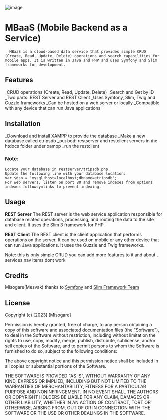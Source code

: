 ![image](https://user-images.githubusercontent.com/130363781/231080780-7a22529a-96ea-4505-a1f9-d4f469d426cd.png)

# MBaaS (Mobile Backend as a Service)
      MBaaS is a cloud-based data service that provides simple CRUD (Create, Read, Update, Delete) operations and search capabilities for mobile apps. It is written in Java and PHP and uses Symfony and Slim frameworks for development.

## Features
_CRUD operations (Create, Read, Update, Delete)
_Search and Get by ID
_Two parts: REST Server and REST Client
_Uses Symfony, Slim, Twig and Guzzle frameworks
_Can be hosted on a web server or locally
_Compatible with any device that can run Java applications
## Installation
   _Download and install XAMPP to provide the database
   _Make a new database called etripsdb 
   _put both restserver and restclient servers in the htdocs folder under xampp
   _run the restclient 
    
    
### Note:
   
    Locate your database in restserver/tripsdb.php.
    Update the following line with your database location:
    var $dsn = 'mysql:host=localhost;dbname=etripsdb';
    For web servers, listen on port 80 and remove indexes from options indexes followsymlinks to prevent indexing.
## Usage
**REST Server**
      The REST server is the web service application responsible for database related operations, processing, and routing the data to the site and client. It uses the Slim 3 framework for PHP.

**REST Client**
    The REST client is the client application that performs operations on the server. It can be used on mobile or any other device that can run Java applications. It uses the Guzzle and Twig frameworks.

Note: this is only simple CRUD you can add more features to it and about , services nav items dont work 
## Credits
  Misogare(Mesvak)
  thanks to [Symfony](https://github.com/twigphp/Twig) and [Slim Framework Team](https://github.com/slimphp)
## License
Copyright (c) [2023] [Misogare]

Permission is hereby granted, free of charge, to any person obtaining a copy
of this software and associated documentation files (the "Software"), to deal
in the Software without restriction, including without limitation the rights
to use, copy, modify, merge, publish, distribute, sublicense, and/or sell
copies of the Software, and to permit persons to whom the Software is
furnished to do so, subject to the following conditions:

The above copyright notice and this permission notice shall be included in
all copies or substantial portions of the Software.

THE SOFTWARE IS PROVIDED "AS IS", WITHOUT WARRANTY OF ANY KIND, EXPRESS OR
IMPLIED, INCLUDING BUT NOT LIMITED TO THE WARRANTIES OF MERCHANTABILITY,
FITNESS FOR A PARTICULAR PURPOSE AND NONINFRINGEMENT. IN NO EVENT SHALL THE
AUTHORS OR COPYRIGHT HOLDERS BE LIABLE FOR ANY CLAIM, DAMAGES OR OTHER
LIABILITY, WHETHER IN AN ACTION OF CONTRACT, TORT OR OTHERWISE, ARISING FROM,
OUT OF OR IN CONNECTION WITH THE SOFTWARE OR THE USE OR OTHER DEALINGS IN
THE SOFTWARE.
